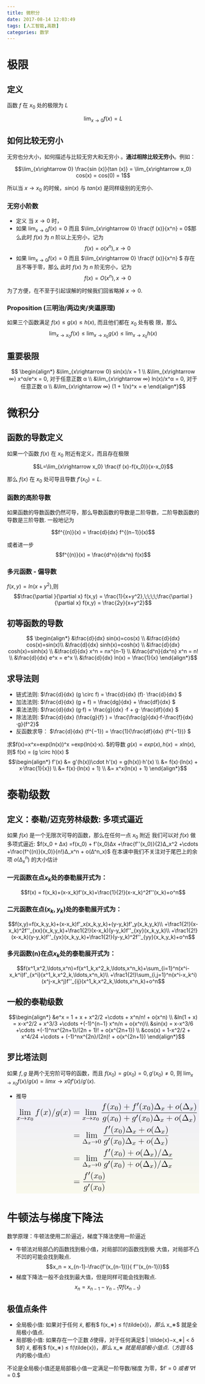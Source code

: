 ```yaml
---
title: 微积分
date: 2017-08-14 12:03:49
tags: [人工智能,高数]
categories: 数学
---
```


# 极限
## 定义
函数 $f$ 在 $x_0$ 处的极限为 $L$

$$\lim_{x\rightarrow 0} f(x) = L$$

<!--more-->

## 如何比较无穷小
无穷也分大小，如何描述与比较无穷大和无穷小 。**通过相除比较无穷小**。例如：

$$\lim_{x\rightarrow 0} \frac{sin (x)}{tan (x)} = \lim_{x\rightarrow x_0} cos(x) = cos(0) = 1$$

所以当 $x\rightarrow x_0$ 的时候，$sin(x)$ 与 $tan(x)$ 是同样级别的无穷小.

### 无穷小阶数
- 定义
当 $x\rightarrow 0$ 时，
 - 如果 $\lim_{x\rightarrow 0} f(x) = 0$ 而且 $\lim_{x\rightarrow 0} \frac{f (x)}{x^n} = 0$那么此时 $f(x)$ 为
$n$ 阶以上无穷小，记为
$$f(x) = o(x^n),x → 0$$
 - 如果 $\lim_{x\rightarrow 0} f(x) = 0$ 而且 $\lim_{x\rightarrow 0} \frac{f (x)}{x^n} $ 存在且不等于零，那么 此时 $f(x)$ 为 $n$ 阶无穷小，记为
$$f(x) = O(x^n),x → 0 $$

为了方便，在不至于引起误解的时候我们回省略掉 $x → 0.$

### Proposition (三明治/两边夹/夹逼原理)
如果三个函数满足 $f(x) ≤ g(x) ≤ h(x)$, 而且他们都在 $x_0$ 处有极 限，那么
$$\lim_{x\rightarrow x_0} f(x) ≤ \lim_{x\rightarrow x_0} g(x) ≤ \lim_{x\rightarrow x_0} h(x)$$

## 重要极限
$$ \begin{align*}
&\lim_{x\rightarrow 0} sin(x)/x = 1 \\
&\lim_{x\rightarrow ∞}  x^α/e^x = 0, 对于任意正数 α \\
&\lim_{x\rightarrow ∞} ln(x)/x^α = 0, 对于任意正数 α \\
&\lim_{x\rightarrow ∞} (1 + 1/x)^x = e
\end{align*}$$

# 微积分
## 函数的导数定义
如果一个函数 $f(x)$ 在 $x_0$ 附近有定义，而且存在极限

$$L=\lim_{x\rightarrow x_0} \frac{f (x)-f(x_0)}{x-x_0}$$

那么 $f(x)$ 在 $x_0$ 处可导且导数 $f′(x_0) = L.$

### 函数的高阶导数

如果函数的导数函数仍然可导，那么导数函数的导数是二阶导数，二阶导数函数的导数是三阶导数. 一般地记为

$$f^{(n)}(x) =  \frac{d}{dx} f^{(n−1)}(x)$$

或者进一步
$$f^{(n)}(x) =  \frac{d^n}{dx^n} f(x)$$
### 多元函数 - 偏导数
$f(x,y) = ln(x+y^2)$,则
$$\frac{\partial }{\partial x} f(x,y) = \frac{1}{x+y^2},\;\;\;\;\frac{\partial }{\partial x} f(x,y) = \frac{2y}{x+y^2}$$
## 初等函数的导数
$$ \begin{align*}
&\frac{d}{dx}  sin(x)=cos(x) \\
&\frac{d}{dx}  cos(x)=sin(x)\\
&\frac{d}{dx}  sinh(x)=cosh(x) \\
&\frac{d}{dx}  cosh(x)=sinh(x) \\
&\frac{d}{dx}  x^n = nx^{n-1} \\
&\frac{d^n}{dx^n}  x^n = n! \\
&\frac{d}{dx}  e^x = e^x \\
&\frac{d}{dx}  ln(x) = \frac{1}{x}
\end{align*}$$
## 求导法则
- 链式法则: $\frac{d}{dx}  (g \circ  f) = \frac{d}{dx}  (f)· \frac{d}{dx}  $
- 加法法则:  $\frac{d}{dx} (g + f) =  \frac{dg}{dx} +  \frac{df}{dx} $
- 乘法法则:  $\frac{d}{dx} (g·f) =  \frac{g}{dx} ·f + g·  \frac{df}{dx} $
- 除法法则:  $\frac{d}{dx} (\frac{g}{f} ) = \frac{\frac{g}{dx}·f-\frac{f}{dx}·g}{f^2}$
- 反函数求导： $\frac{d}{dx} (f^{−1}) = \frac{1}{\frac{df}{dx} (f^{−1})} $

求$f(x)=x^x=exp(ln(x))^x =exp(ln(x)·x). $的导数
$g(x) = exp(x),h(x) = xln(x)$, 则$ f(x) = (g \circ  h)(x) $
$$\begin{align*}
 f'(x) &= g'(h(x))\cdot h'(x) = g(h(x))·h'(x) \\
 &= f(x)·(ln(x) + x·\frac{1}{x}) \\
 &= f(x)·(ln(x) + 1) \\
 &= x^x(ln(x) + 1)
\end{align*}$$

# 泰勒级数
## 定义：泰勒/迈克劳林级数: 多项式逼近
如果 $f(x)$ 是一个无限次可导的函数，那么在任何一点 $x_0$ 附近 我们可以对 $f(x)$ 做多项式逼近:
$f(x_0 + ∆x) =f(x_0) + f'(x_0)∆x +\frac{f''(x_0)}{2}∆_x^2 +\cdots +\frac{f^{(n)}(x_0)}{n!}∆_x^n + o(∆^n_x)$
在本课中我们不关注对于尾巴上的余项 $o(∆^n_x)$ 的大小估计

### 一元函数在点$x_k$处的泰勒展开式为：
$$f(x) = f(x_k)+(x-x_k)f'(x_k)+\frac{1}{2!}(x-x_k)^2f''(x_k)+o^n$$
### 二元函数在点$(x_k,y_k)$处的泰勒展开式为：
$$f(x,y)=f(x_k,y_k)+(x-x_k)f'_x(x_k,y_k)+(y-y_k)f'_y(x_k,y_k)\\
+\frac1{2!}(x-x_k)^2f''_{xx}(x_k,y_k)+\frac1{2!}(x-x_k)(y-y_k)f''_{xy}(x_k,y_k)\\
+\frac1{2!}(x-x_k)(y-y_k)f''_{yx}(x_k,y_k)+\frac1{2!}(y-y_k)^2f''_{yy}(x_k,y_k)+o^n$$
### 多元函数(n)在点$x_k$处的泰勒展开式为：
$$f(x^1,x^2,\ldots,x^n)=f(x^1_k,x^2_k,\ldots,x^n_k)+\sum_{i=1}^n(x^i-x_k^i)f'_{x^i}(x^1_k,x^2_k,\ldots,x^n_k)\\
+\frac1{2!}\sum_{i,j=1}^n(x^i-x_k^i)(x^j-x_k^j)f''_{ij}(x^1_k,x^2_k,\ldots,x^n_k)+o^n$$

## 一般的泰勒级数
$$\begin{align*}
&e^x = 1 + x + x^2/2 +\cdots + x^n/n! + o(x^n) \\
&ln(1 + x) = x-x^2/2 + x^3/3 +\cdots +(-1)^{n−1} x^n/n + o(x^n)\\
&sin(x) = x-x^3/6 +\cdots +(-1)^nx^{2n+1}/(2n + 1)! + o(x^{2n+1}) \\
&cos(x) = 1-x^2/2 + x^4/24 +\cdots + (-1)^nx^{2n}/(2n)! + o(x^{2n+1})
\end{align*}$$

## 罗比塔法则
如果 $f,g$ 是两个无穷阶可导的函数，而且 $f(x_0) = g(x_0) = 0, g'(x_0) \neq  0$, 则 $\lim_{x→x_0} f(x)/g(x) = lim x→x0 f'(x)/g'(x)$.

 - 推导
![](微积分/微积分-ce2b007e.png)

# 牛顿法与梯度下降法
数学原理：牛顿法使用二阶逼近，梯度下降法使用一阶逼近
- 牛顿法对局部凸的函数找到极小值，对局部凹的函数找到极 大值，对局部不凸不凹的可能会找到鞍点.
$$x_n = x_{n-1}-\frac{f'(x_{n-1})}{ f''(x_{n-1})}$$
- 梯度下降法一般不会找到最大值，但是同样可能会找到鞍点.
$$x_n = x_{n−1} −γ_{n−1}∇f(x_{n−1})$$

## 极值点条件
- 全局极小值: 如果对于任何 $\tilde{x}$, 都有$ f(x_∗) ≤ f(\tilde{x})$，那么$ x_∗$ 就是全局极小值点.
- 局部极小值: 如果存在一个正数 $δ$使得，对于任何满足$ | \tilde{x}−x_∗| < δ $的 $\tilde{x}$, 都有$ f(x_∗) ≤ f(\tilde{x})$，那么$ x_∗ $就是局部极 小值点.（方圆$ δ$ 内的极小值点）

不论是全局极小值还是局部极小值一定满足一阶导数/梯度 为零，$f′ = 0 $或者$ ∇f = 0.$
